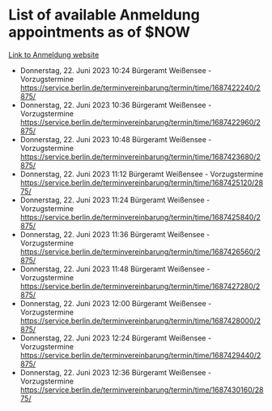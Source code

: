 # List of available Anmeldung appointments as of $NOW
[Link to Anmeldung website](https://service.berlin.de/terminvereinbarung/termin/tag.php?termin=1&anliegen[]=120686&dienstleisterlist=122210,122217,327316,122219,327312,122227,327314,122231,327346,122243,327348,122254,122252,329742,122260,329745,122262,329748,122271,327278,122273,327274,122277,327276,330436,122280,327294,122282,327290,122284,327292,122291,327270,122285,327266,122286,327264,122296,327268,150230,329760,122297,327286,122294,327284,122312,329763,122314,329775,122304,327330,122311,327334,122309,327332,317869,122281,327352,122279,329772,122283,122276,327324,122274,327326,122267,329766,122246,327318,122251,327320,122257,327322,122208,327298,122226,327300&herkunft=http%3A%2F%2Fservice.berlin.de%2Fdienstleistung%2F120686%2F)
- Donnerstag, 22. Juni 2023 10:24 Bürgeramt Weißensee - Vorzugstermine https://service.berlin.de/terminvereinbarung/termin/time/1687422240/2875/
- Donnerstag, 22. Juni 2023 10:36 Bürgeramt Weißensee - Vorzugstermine https://service.berlin.de/terminvereinbarung/termin/time/1687422960/2875/
- Donnerstag, 22. Juni 2023 10:48 Bürgeramt Weißensee - Vorzugstermine https://service.berlin.de/terminvereinbarung/termin/time/1687423680/2875/
- Donnerstag, 22. Juni 2023 11:12 Bürgeramt Weißensee - Vorzugstermine https://service.berlin.de/terminvereinbarung/termin/time/1687425120/2875/
- Donnerstag, 22. Juni 2023 11:24 Bürgeramt Weißensee - Vorzugstermine https://service.berlin.de/terminvereinbarung/termin/time/1687425840/2875/
- Donnerstag, 22. Juni 2023 11:36 Bürgeramt Weißensee - Vorzugstermine https://service.berlin.de/terminvereinbarung/termin/time/1687426560/2875/
- Donnerstag, 22. Juni 2023 11:48 Bürgeramt Weißensee - Vorzugstermine https://service.berlin.de/terminvereinbarung/termin/time/1687427280/2875/
- Donnerstag, 22. Juni 2023 12:00 Bürgeramt Weißensee - Vorzugstermine https://service.berlin.de/terminvereinbarung/termin/time/1687428000/2875/
- Donnerstag, 22. Juni 2023 12:24 Bürgeramt Weißensee - Vorzugstermine https://service.berlin.de/terminvereinbarung/termin/time/1687429440/2875/
- Donnerstag, 22. Juni 2023 12:36 Bürgeramt Weißensee - Vorzugstermine https://service.berlin.de/terminvereinbarung/termin/time/1687430160/2875/
